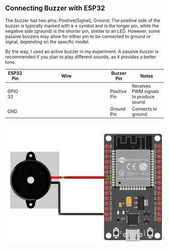 
## Connecting Buzzer with ESP32

The buzzer has two pins:  Positive(Signal), Ground; The positive side of the buzzer is typically marked with a **+** symbol and is the longer pin, while the negative side (ground) is the shorter pin, similar to an LED. However, some passive buzzers may allow for either pin to be connected to ground or signal, depending on the specific model. 

By the way, I used an active buzzer in my experiment. A passive buzzer is recommended if you plan to play different sounds, as it provides a better tone.

<table style="margin-bottom:20px">
  <thead>
    <tr>
      <th>ESP32 Pin</th>
      <th style="width: 250px; margin: 0 auto;">Wire</th>
      <th>Buzzer Pin</th>
      <th>Notes</th>
    </tr>
  </thead>
  <tbody>
    <tr>
      <td>GPIO 33</td>
      <td style="text-align: center; vertical-align: middle; padding: 0;">
        <div class="wire red" style="width: 200px; margin: 0 auto;">
          <div class="male-left"></div>
          <div class="male-right"></div>
        </div>
      </td>
      <td>Positive Pin</td>
      <td>Receives PWM signals to produce sound.</td>
    </tr>
    <tr>
      <td>GND</td>
      <td style="text-align: center; vertical-align: middle; padding: 0;">
        <div class="wire black" style="width: 200px; margin: 0 auto;">
          <div class="male-left"></div>
          <div class="male-right"></div>
        </div>
      </td>
      <td>Ground Pin</td>
      <td>Connects to ground.</td>
    </tr>
  </tbody>
</table>


<img style="display: block; margin: auto;" alt="connecting buzzer with esp32" src="./images/esp32-with-active-buzzer.png"/>

 